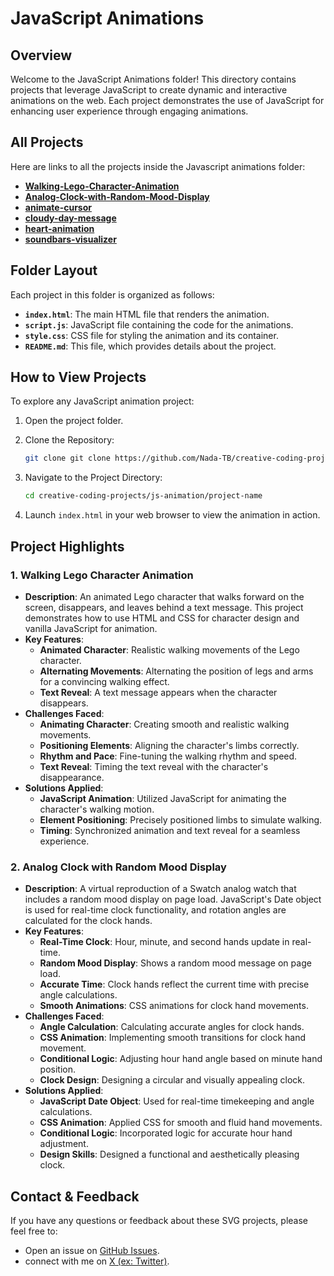 
# JavaScript Animations

## Overview

Welcome to the JavaScript Animations folder! This directory contains projects that leverage JavaScript to create dynamic and interactive animations on the web. Each project demonstrates the use of JavaScript for enhancing user experience through engaging animations.

## All Projects

Here are links to all the projects inside the Javascript animations folder:

- **[Walking-Lego-Character-Animation](https://github.com/Nada-TB/Walking-Lego-Character-Animation/tree/9bb481de583e181731e6ec9439be8b5f70f08dac)**
- **[Analog-Clock-with-Random-Mood-Display](https://github.com/Nada-TB/Analog-Clock-with-Random-Mood-Display/tree/cabb4f615babf2df9c72b88433504c364ae67783)**
-  **[animate-cursor](https://github.com/Nada-TB/creative-coding-projects/tree/main/js-animation/animate-cursor)**
-  **[cloudy-day-message](https://github.com/Nada-TB/creative-coding-projects/tree/main/js-animation/cloudy-day-message)**
-  **[heart-animation](https://github.com/Nada-TB/creative-coding-projects/tree/main/js-animation/heart-animation)**
-  **[soundbars-visualizer](https://github.com/Nada-TB/creative-coding-projects/tree/main/js-animation/soundbars-visualizer)**



## Folder Layout

Each project in this folder is organized as follows:

- **`index.html`**: The main HTML file that renders the animation.
- **`script.js`**: JavaScript file containing the code for the animations.
- **`style.css`**: CSS file for styling the animation and its container.
- **`README.md`**: This file, which provides details about the project.

## How to View Projects

To explore any JavaScript animation project:

1. Open the project folder.
2. Clone the Repository:
   ```bash
   git clone git clone https://github.com/Nada-TB/creative-coding-projects.git
   ```
3. Navigate to the Project Directory:
   ```bash
   cd creative-coding-projects/js-animation/project-name
    ```
   
4. Launch `index.html` in your web browser to view the animation in action.

## Project Highlights

### 1. **Walking Lego Character Animation**
- **Description**: An animated Lego character that walks forward on the screen, disappears, and leaves behind a text message. This project demonstrates how to use HTML and CSS for character design and vanilla JavaScript for animation.
- **Key Features**:
  - **Animated Character**: Realistic walking movements of the Lego character.
  - **Alternating Movements**: Alternating the position of legs and arms for a convincing walking effect.
  - **Text Reveal**: A text message appears when the character disappears.
- **Challenges Faced**:
  - **Animating Character**: Creating smooth and realistic walking movements.
  - **Positioning Elements**: Aligning the character's limbs correctly.
  - **Rhythm and Pace**: Fine-tuning the walking rhythm and speed.
  - **Text Reveal**: Timing the text reveal with the character's disappearance.
- **Solutions Applied**:
  - **JavaScript Animation**: Utilized JavaScript for animating the character's walking motion.
  - **Element Positioning**: Precisely positioned limbs to simulate walking.
  - **Timing**: Synchronized animation and text reveal for a seamless experience.

### 2. **Analog Clock with Random Mood Display**
- **Description**: A virtual reproduction of a Swatch analog watch that includes a random mood display on page load. JavaScript's Date object is used for real-time clock functionality, and rotation angles are calculated for the clock hands.
- **Key Features**:
  - **Real-Time Clock**: Hour, minute, and second hands update in real-time.
  - **Random Mood Display**: Shows a random mood message on page load.
  - **Accurate Time**: Clock hands reflect the current time with precise angle calculations.
  - **Smooth Animations**: CSS animations for clock hand movements.
- **Challenges Faced**:
  - **Angle Calculation**: Calculating accurate angles for clock hands.
  - **CSS Animation**: Implementing smooth transitions for clock hand movement.
  - **Conditional Logic**: Adjusting hour hand angle based on minute hand position.
  - **Clock Design**: Designing a circular and visually appealing clock.
- **Solutions Applied**:
  - **JavaScript Date Object**: Used for real-time timekeeping and angle calculations.
  - **CSS Animation**: Applied CSS for smooth and fluid hand movements.
  - **Conditional Logic**: Incorporated logic for accurate hour hand adjustment.
  - **Design Skills**: Designed a functional and aesthetically pleasing clock.

## Contact & Feedback
If you have any questions or feedback about these SVG projects, please feel free to:

- Open an issue on [GitHub Issues](https://github.com/Nada-TB/creative-coding-projects/issues).
- connect with me on [X (ex: Twitter)](https://x.com/Nada__Ta).

